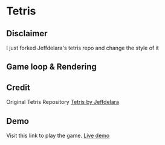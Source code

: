 # Tetris

## Disclaimer
I just forked Jeffdelara's tetris repo and change the style of it 

## Game loop & Rendering

## Credit
Original Tetris Repository [Tetris by Jeffdelara](https://github.com/jeffdelara/tetris)

## Demo
Visit this link to play the game.
[Live demo](https://tetris-suisea.vercel.app/)
